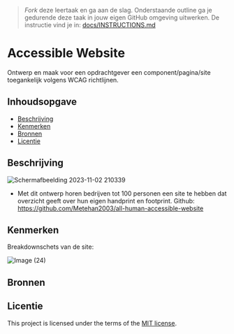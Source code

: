 > _Fork_ deze leertaak en ga aan de slag. Onderstaande outline ga je gedurende deze taak in jouw eigen GitHub omgeving uitwerken. De instructie vind je in: [docs/INSTRUCTIONS.md](https://github.com/fdnd-task/all-human-accessible-website/blob/main/docs/INSTRUCTIONS.md)

# Accessible Website

Ontwerp en maak voor een opdrachtgever een component/pagina/site toegankelijk volgens WCAG richtlijnen.

## Inhoudsopgave

  * [Beschrijving](#beschrijving)
  * [Kenmerken](#kenmerken)
  * [Bronnen](#bronnen)
  * [Licentie](#licentie)

## Beschrijving
![Schermafbeelding 2023-11-02 210339](https://github.com/Metehan2003/all-human-accessible-website/assets/144008559/7735c993-d1e4-45f5-ba66-1cc1c7f2c25d)

- Met dit ontwerp horen bedrijven tot 100 personen een site te hebben dat overzicht geeft over hun eigen handprint en footprint.
Github: https://github.com/Metehan2003/all-human-accessible-website

<!-- In de Beschrijving staat hoe je project er uit ziet, hoe het werkt en wat je er mee kan. -->
<!-- Voeg een mooie poster visual toe 📸 -->
<!-- Voeg een link toe naar Github Pages 🌐-->

## Kenmerken
Breakdownschets van de site:

![Image (24)](https://github.com/Metehan2003/all-human-accessible-website/assets/144008559/d065dff1-765f-4898-a013-c4c7c7984f45)


<!-- Bij Kenmerken staat welke technieken zijn gebruikt en hoe. Wat is de HTML structuur? Wat zijn de belangrijkste dingen in CSS? Wat is er met Javascript gedaan en hoe? Misschien heb je een framwork of library gebruikt? -->



## Bronnen

## Licentie


This project is licensed under the terms of the [MIT license](./LICENSE).
